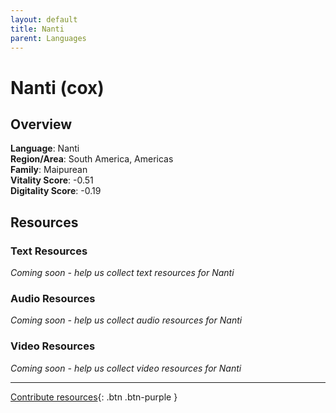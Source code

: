 ```yaml
---
layout: default
title: Nanti
parent: Languages
---
```


# Nanti (cox)

## Overview

**Language**: Nanti  
**Region/Area**: South America, Americas  
**Family**: Maipurean  
**Vitality Score**: -0.51  
**Digitality Score**: -0.19  

## Resources

### Text Resources
*Coming soon - help us collect text resources for Nanti*

### Audio Resources
*Coming soon - help us collect audio resources for Nanti*

### Video Resources
*Coming soon - help us collect video resources for Nanti*

---

[Contribute resources](https://fairtrain.github.io/){: .btn .btn-purple }
